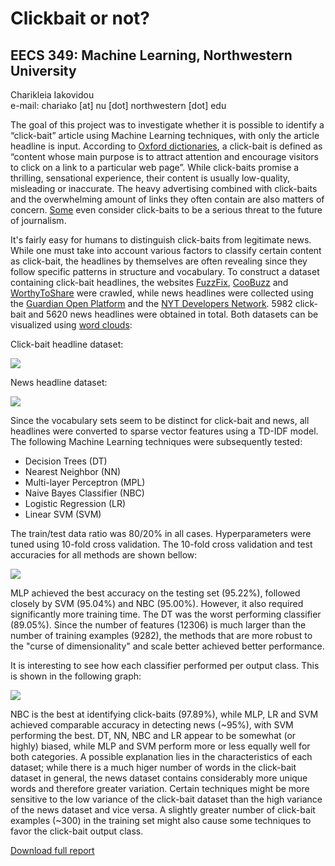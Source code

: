 # Clickbait or not?
## EECS 349: Machine Learning, Northwestern University

Charikleia Iakovidou <br>
e-mail: chariako [at] nu [dot] northwestern [dot] edu

The goal of this project was to investigate whether it is possible to identify a “click-bait” article using Machine Learning techniques, with only the article headline is input. According to [Oxford dictionaries](https://en.oxforddictionaries.com/definition/clickbait), a click-bait is defined as “content whose main purpose is to attract attention and encourage visitors to click on a link to a particular web page”. While click-baits promise a thrilling, sensational experience, their content is usually low-quality, misleading or inaccurate. The heavy advertising combined with click-baits and the overwhelming amount of links they often contain are also matters of concern. [Some](https://www.theguardian.com/media/2016/jul/12/how-technology-disrupted-the-truth) even consider click-baits to be a serious threat to the future of journalism.

It's fairly easy for humans to distinguish click-baits from legitimate news. While one must take into account various factors to classify certain content as click-bait, the headlines by themselves are often revealing since they follow specific patterns in structure and vocabulary. To construct a dataset containing click-bait headlines, the websites [FuzzFix](http://www.fuzzfix.com/), [CooBuzz](http://www.coobuzz.com/) and [WorthyToShare](http://www.worthytoshare.com/) were crawled, while news headlines were collected using the [Guardian Open Platform](http://open-platform.theguardian.com/) and the [NYT Developers Network](https://developer.nytimes.com/). 5982 click-bait and 5620 news headlines were obtained in total. Both datasets can be visualized using [word clouds](https://www.jasondavies.com/wordcloud/):

Click-bait headline dataset:

![](http://i.imgur.com/6UOw4hw.png)

News headline dataset:

![](http://i.imgur.com/pPZoQfO.png)

Since the vocabulary sets seem to be distinct for click-bait and news, all headlines were converted to sparse vector features using a TD-IDF model. The following Machine Learning techniques were subsequently tested:

- Decision Trees (DT)
- Nearest Neighbor (NN)
- Multi-layer Perceptron (MPL)
- Naive Bayes Classifier (NBC)
- Logistic Regression (LR)
- Linear SVM (SVM)

The train/test data ratio was 80/20% in all cases. Hyperparameters were tuned using 10-fold cross validation. The 10-fold cross validation and test accuracies for all methods are shown bellow:

![](http://i.imgur.com/fS7LM8m.png)

MLP achieved the best accuracy on the testing set (95.22%), followed closely by SVM (95.04%) and NBC (95.00%). However, it also required significantly more training time. The DT was the worst performing classifier (89.05%). Since the number of features (12306) is much larger than the number of training examples (9282), the methods that are more robust to the "curse of dimensionality" and scale better achieved better performance. 

It is interesting to see how each classifier performed per output class. This is shown in the following graph:

![](http://i.imgur.com/TQDS0hV.png)

NBC is the best at identifying click-baits (97.89%), while MLP, LR and SVM achieved comparable accuracy in detecting news (~95%), with SVM performing the best. DT, NN, NBC and LR appear to be somewhat (or highly) biased, while MLP and SVM perform more or less equally well for both categories. A possible explanation lies in the characteristics of each dataset; while there is a much higer number of words in the click-bait dataset in general, the news dataset contains considerably more unique words and therefore greater variation. Certain techniques might be more sensitive to the low variance of the click-bait dataset than the high variance of the news dataset and vice versa. A slightly greater number of click-bait examples (~300) in the training set might also cause some techniques to favor the click-bait output class.

[Download full report](https://northwestern.box.com/s/p88t74q4awrmk4mitfhzl7qst8rfh2qn)

